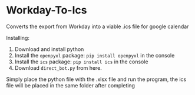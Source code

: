 # Workday-To-Ics
Converts the export from Workday into a viable .ics file for google calendar


Installing:
1. Download and install python
2. Install the `openpyxl` package: `pip install openpyxl` in the console
3. Install the `ics` package: `pip install ics` in the console
4. Download `direct_bot.py` from here.

Simply place the python file with the .xlsx file and run the program, the ics file will be placed in the same folder after completing
